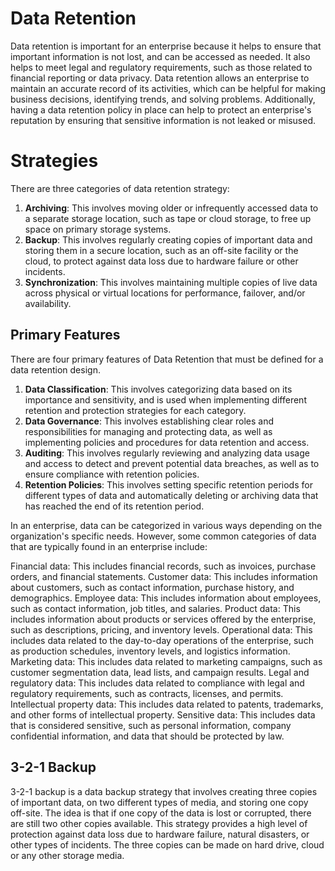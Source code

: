 # Data Retention

Data retention is important for an enterprise because it helps to ensure that important information is not lost, and can be accessed as needed. It also helps to meet legal and regulatory requirements, such as those related to financial reporting or data privacy. Data retention allows an enterprise to maintain an accurate record of its activities, which can be helpful for making business decisions, identifying trends, and solving problems. Additionally, having a data retention policy in place can help to protect an enterprise's reputation by ensuring that sensitive information is not leaked or misused.

# Strategies

There are three categories of data retention strategy:

1. **Archiving**: This involves moving older or infrequently accessed data to a separate storage location, such as tape or cloud storage, to free up space on primary storage systems.
2. **Backup**: This involves regularly creating copies of important data and storing them in a secure location, such as an off-site facility or the cloud, to protect against data loss due to hardware failure or other incidents.
3. **Synchronization**: This involves maintaining multiple copies of live data across physical or virtual locations for performance, failover, and/or availability. 

## Primary Features

There are four primary features of Data Retention that must be defined for a data retention design.

1. **Data Classification**: This involves categorizing data based on its importance and sensitivity, and is used when implementing different retention and protection strategies for each category.
2. **Data Governance**: This involves establishing clear roles and responsibilities for managing and protecting data, as well as implementing policies and procedures for data retention and access.
3. **Auditing**: This involves regularly reviewing and analyzing data usage and access to detect and prevent potential data breaches, as well as to ensure compliance with retention policies.
4. **Retention Policies**: This involves setting specific retention periods for different types of data and automatically deleting or archiving data that has reached the end of its retention period.


In an enterprise, data can be categorized in various ways depending on the organization's specific needs. However, some common categories of data that are typically found in an enterprise include:

Financial data: This includes financial records, such as invoices, purchase orders, and financial statements.
Customer data: This includes information about customers, such as contact information, purchase history, and demographics.
Employee data: This includes information about employees, such as contact information, job titles, and salaries.
Product data: This includes information about products or services offered by the enterprise, such as descriptions, pricing, and inventory levels.
Operational data: This includes data related to the day-to-day operations of the enterprise, such as production schedules, inventory levels, and logistics information.
Marketing data: This includes data related to marketing campaigns, such as customer segmentation data, lead lists, and campaign results.
Legal and regulatory data: This includes data related to compliance with legal and regulatory requirements, such as contracts, licenses, and permits.
Intellectual property data: This includes data related to patents, trademarks, and other forms of intellectual property.
Sensitive data: This includes data that is considered sensitive, such as personal information, company confidential information, and data that should be protected by law.




## 3-2-1 Backup

3-2-1 backup is a data backup strategy that involves creating three copies of important data, on two different types of media, and storing one copy off-site. The idea is that if one copy of the data is lost or corrupted, there are still two other copies available. This strategy provides a high level of protection against data loss due to hardware failure, natural disasters, or other types of incidents. The three copies can be made on hard drive, cloud or any other storage media.
